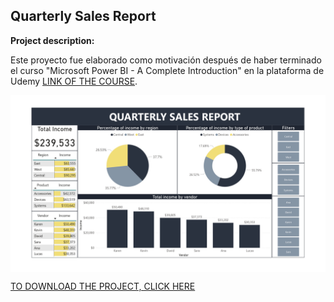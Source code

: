 ## Quarterly Sales Report

**Project description:** 

Este proyecto fue elaborado como motivación después de haber terminado el curso "Microsoft Power BI - A Complete Introduction" en la plataforma de Udemy [LINK OF THE COURSE](https://www.udemy.com/course/powerbi-complete-introduction/).

<img align="center" img src="https://github.com/MiguelAhumada/MiguelAhumada.github.io/blob/main/PowerBI/QuarterlySalesReport/QuarterlySalesReport.jpg"/>

[TO DOWNLOAD THE PROJECT, CLICK HERE](https://github.com/MiguelAhumada/MiguelAhumada.github.io/blob/main/PowerBI/QuarterlySalesReport/)



